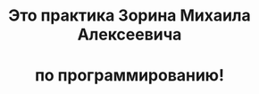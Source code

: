 <body>
  <center>
<h1>Это практика Зорина Михаила Алексеевича</h1>
<h1>по программированию!</h1>

    
  </center>
</body>
